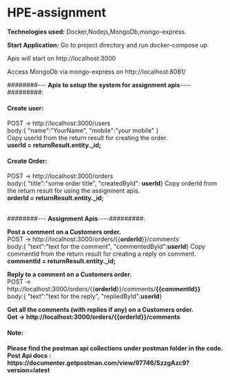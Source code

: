 # HPE-assignment

<strong>Technologies used:</strong> Docker,Nodejs,MongoDb,mongo-express.

<strong>Start Application:</strong> Go to project directory and run docker-compose up

Apis will start on http://localhost:3000

Access MongoDb via mongo-express on http://localhost:8081/

########--- <strong>Apis to setup the system for assignment apis</strong>----#########:

<h4>Create user:</h4>
POST -> http://localhost:3000/users <br>
body:{
  "name":"YourName",
  "mobile":"your mobile"
}<br>
Copy userId from the return result for creating the order.<br>
<strong>userId =  returnResult.entity._id;</strong>

<h4>Create Order:</h4>
POST -> http://localhost:3000/orders  <br>
body:{
      "title":"some order title",
      "createdById": <strong>userId</strong>}
Copy orderId from the return result for using the assignment apis.<br>
<strong>orderId =  returnResult.entity._id;</strong>
<br>
<br>

########--- <strong>Assignment Apis</strong>----#########:

<strong>Post a comment on a Customers order.</strong><br>
POST -> http://localhost:3000/orders/{{<strong>orderId</strong>}}/comments <br>
body:{
	"text":"text for the comment",
	"commentedById":<strong>userId</strong>}
Copy commentId from the return result for creating a reply on comment.<br>
<strong>commentId =  returnResult.entity._id;</strong>


<strong>Reply to a comment on a Customers order.</strong><br>
POST -> http://localhost:3000/orders/{{<strong>orderId</strong>}}/comments/<strong>{{commentId}}</strong><br>
body:{
	"text":"text for the reply",
	"repliedById":<strong>userId</strong>}
  
<strong>Get all the comments (with replies if any) on a Customers order.<strong><br>
Get -> http://localhost:3000/orders/{{<strong>orderId</strong>}}/comments <br>

<h4>Note:</h4>
Please find the postman  api collections under postman folder in the code. <br>
Post Api docs : https://documenter.getpostman.com/view/97746/SzzgAzc9?version=latest
